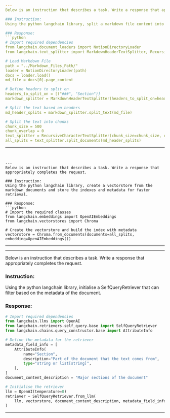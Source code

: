 ```yaml
---
Below is an instruction that describes a task. Write a response that appropriately completes the request.

### Instruction:
Using the python langchain library, split a markdown file content into sections based on the specified headers and store these sections for later retrieval.

### Response:
```python
# Import required dependencies
from langchain.document_loaders import NotionDirectoryLoader
from langchain.text_splitter import MarkdownHeaderTextSplitter, RecursiveCharacterTextSplitter

# Load Markdown File
path = "../Markdown_Files_Path/"
loader = NotionDirectoryLoader(path)
docs = loader.load()
md_file = docs[0].page_content

# Define headers to split on
headers_to_split_on = [("###", "Section")]
markdown_splitter = MarkdownHeaderTextSplitter(headers_to_split_on=headers_to_split_on)

# Split the text based on headers
md_header_splits = markdown_splitter.split_text(md_file)

# Split the text into chunks
chunk_size = 500
chunk_overlap = 0
text_splitter = RecursiveCharacterTextSplitter(chunk_size=chunk_size, chunk_overlap=chunk_overlap)
all_splits = text_splitter.split_documents(md_header_splits)
```

---
```


---
Below is an instruction that describes a task. Write a response that appropriately completes the request.

### Instruction:
Using the python langchain library, create a vectorstore from the markdown documents and store the indexes and metadata for faster retrieval.

### Response:
```python
# Import the required classes
from langchain.embeddings import OpenAIEmbeddings
from langchain.vectorstores import Chroma

# Create the vectorstore and build the index with metadata
vectorstore = Chroma.from_documents(documents=all_splits, embedding=OpenAIEmbeddings())
```

---

---
Below is an instruction that describes a task. Write a response that appropriately completes the request.

### Instruction:
Using the python langchain library, initialise a SelfQueryRetriever that can filter based on the metadata of the document.

### Response:
```python
# Import required dependencies
from langchain.llms import OpenAI
from langchain.retrievers.self_query.base import SelfQueryRetriever
from langchain.chains.query_constructor.base import AttributeInfo

# Define the metadata for the retriever
metadata_field_info = [
    AttributeInfo(
        name="Section",
        description="Part of the document that the text comes from",
        type="string or list[string]",
    ),
]
document_content_description = "Major sections of the document"

# Initialise the retriever
llm = OpenAI(temperature=0)
retriever = SelfQueryRetriever.from_llm(
    llm, vectorstore, document_content_description, metadata_field_info, verbose=True
)
```

---
